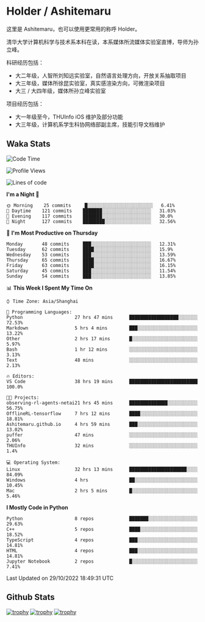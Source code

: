 # Holder / Ashitemaru

这里是 Ashitemaru，也可以使用更常用的称呼 Holder。

清华大学计算机科学与技术系本科在读，本系媒体所流媒体实验室直博，导师为孙立峰。

科研经历包括：

- 大二年级，人智所刘知远实验室，自然语言处理方向，开放关系抽取项目
- 大三年级，媒体所徐昆实验室，真实感渲染方向，可微渲染项目
- 大三 / 大四年级，媒体所孙立峰实验室

项目经历包括：

- 大一年级至今，THUInfo iOS 维护及部分功能
- 大三年级，计算机系学生科协网络部副主席，技能引导文档维护

## Waka Stats

<!--START_SECTION:waka-->
![Code Time](http://img.shields.io/badge/Code%20Time-116%20hrs%2024%20mins-blue)

![Profile Views](http://img.shields.io/badge/Profile%20Views-7-blue)

![Lines of code](https://img.shields.io/badge/From%20Hello%20World%20I%27ve%20Written-327%20Thousand%20lines%20of%20code-blue)

**I'm a Night 🦉** 

```text
🌞 Morning    25 commits     █░░░░░░░░░░░░░░░░░░░░░░░░   6.41% 
🌆 Daytime    121 commits    ███████░░░░░░░░░░░░░░░░░░   31.03% 
🌃 Evening    117 commits    ███████░░░░░░░░░░░░░░░░░░   30.0% 
🌙 Night      127 commits    ████████░░░░░░░░░░░░░░░░░   32.56%

```
📅 **I'm Most Productive on Thursday** 

```text
Monday       48 commits     ███░░░░░░░░░░░░░░░░░░░░░░   12.31% 
Tuesday      62 commits     ████░░░░░░░░░░░░░░░░░░░░░   15.9% 
Wednesday    53 commits     ███░░░░░░░░░░░░░░░░░░░░░░   13.59% 
Thursday     65 commits     ████░░░░░░░░░░░░░░░░░░░░░   16.67% 
Friday       63 commits     ████░░░░░░░░░░░░░░░░░░░░░   16.15% 
Saturday     45 commits     ███░░░░░░░░░░░░░░░░░░░░░░   11.54% 
Sunday       54 commits     ███░░░░░░░░░░░░░░░░░░░░░░   13.85%

```


📊 **This Week I Spent My Time On** 

```text
⌚︎ Time Zone: Asia/Shanghai

💬 Programming Languages: 
Python                   27 hrs 47 mins      ██████████████████░░░░░░░   72.53% 
Markdown                 5 hrs 4 mins        ███░░░░░░░░░░░░░░░░░░░░░░   13.22% 
Other                    2 hrs 17 mins       █░░░░░░░░░░░░░░░░░░░░░░░░   5.97% 
Bash                     1 hr 12 mins        ░░░░░░░░░░░░░░░░░░░░░░░░░   3.13% 
Text                     48 mins             ░░░░░░░░░░░░░░░░░░░░░░░░░   2.13%

🔥 Editors: 
VS Code                  38 hrs 19 mins      █████████████████████████   100.0%

🐱‍💻 Projects: 
observing-rl-agents-netai21 hrs 45 mins      ██████████████░░░░░░░░░░░   56.75% 
OfflineRL-tensorflow     7 hrs 12 mins       ████░░░░░░░░░░░░░░░░░░░░░   18.81% 
Ashitemaru.github.io     4 hrs 59 mins       ███░░░░░░░░░░░░░░░░░░░░░░   13.02% 
puffer                   47 mins             ░░░░░░░░░░░░░░░░░░░░░░░░░   2.06% 
THUInfo                  32 mins             ░░░░░░░░░░░░░░░░░░░░░░░░░   1.4%

💻 Operating System: 
Linux                    32 hrs 13 mins      █████████████████████░░░░   84.09% 
Windows                  4 hrs               ██░░░░░░░░░░░░░░░░░░░░░░░   10.45% 
Mac                      2 hrs 5 mins        █░░░░░░░░░░░░░░░░░░░░░░░░   5.46%

```

**I Mostly Code in Python** 

```text
Python                   8 repos             ███████░░░░░░░░░░░░░░░░░░   29.63% 
C++                      5 repos             ████░░░░░░░░░░░░░░░░░░░░░   18.52% 
TypeScript               4 repos             ███░░░░░░░░░░░░░░░░░░░░░░   14.81% 
HTML                     4 repos             ███░░░░░░░░░░░░░░░░░░░░░░   14.81% 
Jupyter Notebook         2 repos             █░░░░░░░░░░░░░░░░░░░░░░░░   7.41%

```



 Last Updated on 29/10/2022 18:49:31 UTC
<!--END_SECTION:waka-->

## Github Stats

[![trophy](https://github-profile-trophy.vercel.app/?username=Ashitemaru&column=7)](https://github.com/Ashitemaru)
[![trophy](https://github-readme-stats.vercel.app/api?username=Ashitemaru&show_icons=true&include_all_commits=true)](https://github.com/Ashitemaru)
[![trophy](https://github-readme-stats.vercel.app/api/top-langs/?username=Ashitemaru&layout=compact)](https://github.com/Ashitemaru)

<!--
**Ashitemaru/Ashitemaru** is a ✨ _special_ ✨ repository because its `README.md` (this file) appears on your GitHub profile.

Here are some ideas to get you started:

- 🔭 I’m currently working on ...
- 🌱 I’m currently learning ...
- 👯 I’m looking to collaborate on ...
- 🤔 I’m looking for help with ...
- 💬 Ask me about ...
- 📫 How to reach me: ...
- 😄 Pronouns: ...
- ⚡ Fun fact: ...
-->
